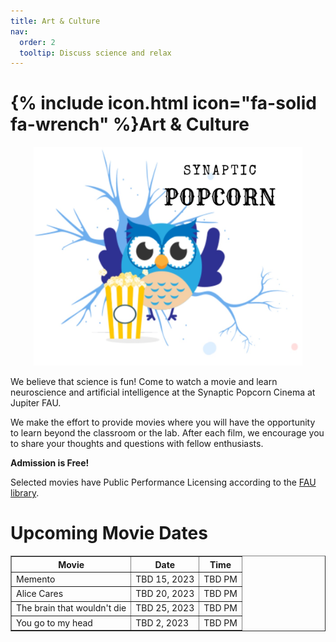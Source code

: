 ```yaml
---
title: Art & Culture
nav:
  order: 2
  tooltip: Discuss science and relax
---
```


# {% include icon.html icon="fa-solid fa-wrench" %}Art & Culture
<html>
<body>
<div style="text-align: center;">
<img src="../images/synaptic_popcorn.jpg" width="430" height="350">
</div>

We believe that science is fun! Come to watch a movie and learn neuroscience and artificial intelligence at
the Synaptic Popcorn Cinema at Jupiter FAU. 

We make the effort to provide movies where you will have the opportunity to learn beyond the classroom or the lab. 
After each film, we encourage you to share your thoughts and questions with fellow enthusiasts. 

<b>Admission is Free!</b>

Selected movies have Public Performance Licensing according to the <a href="https://libguides.fau.edu/copyright-for-teaching/streaming-video-copyright"> FAU library</a>.

<h1>Upcoming Movie Dates</h1>
<table border="1">
<tr>
<th>Movie</th>
<th>Date</th>
<th>Time</th>
</tr>
<tr>
<td>Memento</td>
<td>TBD 15, 2023</td>
<td>TBD PM</td>
</tr>
<tr>
<td>Alice Cares</td>
<td>TBD 20, 2023</td>
<td>TBD PM</td>
</tr>
<tr>
<td>The brain that wouldn't die</td>
<td>TBD 25, 2023</td>
<td>TBD PM</td>
</tr>
<tr>
<td>You go to my head</td>
<td>TBD 2, 2023</td>
<td>TBD PM</td>
</tr>
</table>
</body>
</html>


